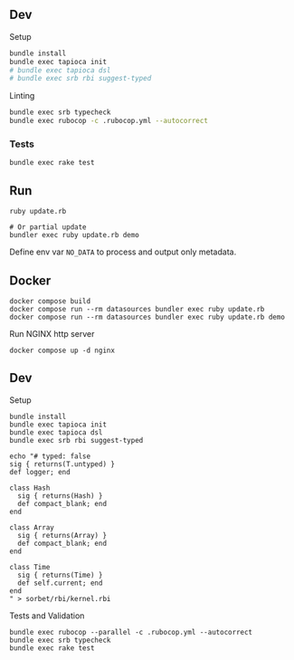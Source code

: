 ## Dev

Setup
```sh
bundle install
bundle exec tapioca init
# bundle exec tapioca dsl
# bundle exec srb rbi suggest-typed
```

Linting
```sh
bundle exec srb typecheck
bundle exec rubocop -c .rubocop.yml --autocorrect
```

### Tests

```
bundle exec rake test
```

## Run

```
ruby update.rb

# Or partial update
bundler exec ruby update.rb demo
```

Define env var `NO_DATA` to process and output only metadata.

## Docker

```
docker compose build
docker compose run --rm datasources bundler exec ruby update.rb
docker compose run --rm datasources bundler exec ruby update.rb demo
```

Run NGINX http server
```
docker compose up -d nginx
```

## Dev

Setup
```
bundle install
bundle exec tapioca init
bundle exec tapioca dsl
bundle exec srb rbi suggest-typed

echo "# typed: false
sig { returns(T.untyped) }
def logger; end

class Hash
  sig { returns(Hash) }
  def compact_blank; end
end

class Array
  sig { returns(Array) }
  def compact_blank; end
end

class Time
  sig { returns(Time) }
  def self.current; end
end
" > sorbet/rbi/kernel.rbi
```

Tests and Validation
```
bundle exec rubocop --parallel -c .rubocop.yml --autocorrect
bundle exec srb typecheck
bundle exec rake test
```
